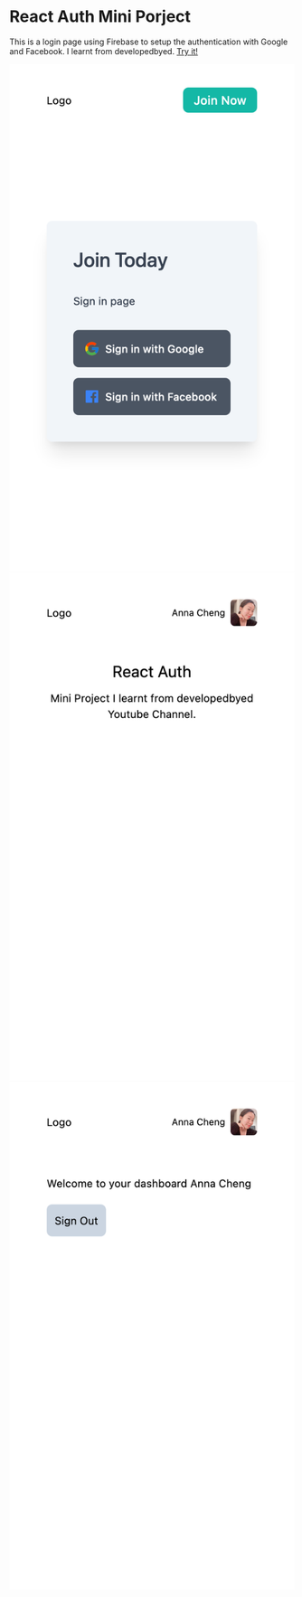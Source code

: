 # React Auth Mini Porject

This is a login page using Firebase to setup the authentication with Google and Facebook. I learnt from developedbyed. [Try it!](https://react-auth-firebase-anna0625.vercel.app/)

![Signin](images/SignIn.png)
![Home](images/Home.png)
![Dashboard](images/Dashboard.png)
